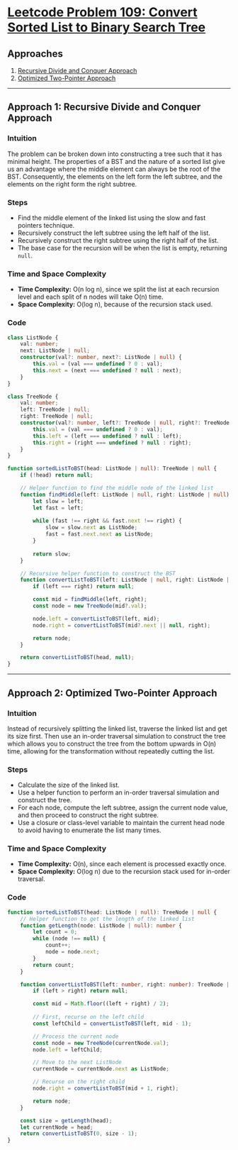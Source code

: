 # [Leetcode Problem 109: Convert Sorted List to Binary Search Tree](https://leetcode.com/problems/convert-sorted-list-to-binary-search-tree/)

## Approaches
1. [Recursive Divide and Conquer Approach](#approach-1)
2. [Optimized Two-Pointer Approach](#approach-2)

---

## Approach 1: Recursive Divide and Conquer Approach

### Intuition
The problem can be broken down into constructing a tree such that it has minimal height. The properties of a BST and the nature of a sorted list give us an advantage where the middle element can always be the root of the BST. Consequently, the elements on the left form the left subtree, and the elements on the right form the right subtree.

### Steps
- Find the middle element of the linked list using the slow and fast pointers technique.
- Recursively construct the left subtree using the left half of the list.
- Recursively construct the right subtree using the right half of the list.
- The base case for the recursion will be when the list is empty, returning `null`.

### Time and Space Complexity
- **Time Complexity:** O(n log n), since we split the list at each recursion level and each split of n nodes will take O(n) time.
- **Space Complexity:** O(log n), because of the recursion stack used.

### Code
```typescript
class ListNode {
    val: number;
    next: ListNode | null;
    constructor(val?: number, next?: ListNode | null) {
        this.val = (val === undefined ? 0 : val);
        this.next = (next === undefined ? null : next);
    }
}

class TreeNode {
    val: number;
    left: TreeNode | null;
    right: TreeNode | null;
    constructor(val?: number, left?: TreeNode | null, right?: TreeNode | null) {
        this.val = (val === undefined ? 0 : val);
        this.left = (left === undefined ? null : left);
        this.right = (right === undefined ? null : right);
    }
}

function sortedListToBST(head: ListNode | null): TreeNode | null {
    if (!head) return null;

    // Helper function to find the middle node of the linked list
    function findMiddle(left: ListNode | null, right: ListNode | null): ListNode | null {
        let slow = left;
        let fast = left;
        
        while (fast !== right && fast.next !== right) {
            slow = slow.next as ListNode;
            fast = fast.next.next as ListNode;
        }
        
        return slow;
    }

    // Recursive helper function to construct the BST
    function convertListToBST(left: ListNode | null, right: ListNode | null): TreeNode | null {
        if (left === right) return null;

        const mid = findMiddle(left, right);
        const node = new TreeNode(mid?.val);

        node.left = convertListToBST(left, mid);
        node.right = convertListToBST(mid?.next || null, right);

        return node;
    }

    return convertListToBST(head, null);
}
```

---

## Approach 2: Optimized Two-Pointer Approach

### Intuition
Instead of recursively splitting the linked list, traverse the linked list and get its size first. Then use an in-order traversal simulation to construct the tree which allows you to construct the tree from the bottom upwards in O(n) time, allowing for the transformation without repeatedly cutting the list.

### Steps
- Calculate the size of the linked list.
- Use a helper function to perform an in-order traversal simulation and construct the tree.
- For each node, compute the left subtree, assign the current node value, and then proceed to construct the right subtree.
- Use a closure or class-level variable to maintain the current head node to avoid having to enumerate the list many times.

### Time and Space Complexity
- **Time Complexity:** O(n), since each element is processed exactly once.
- **Space Complexity:** O(log n) due to the recursion stack used for in-order traversal.

### Code
```typescript
function sortedListToBST(head: ListNode | null): TreeNode | null {
    // Helper function to get the length of the linked list
    function getLength(node: ListNode | null): number {
        let count = 0;
        while (node !== null) {
            count++;
            node = node.next;
        }
        return count;
    }

    function convertListToBST(left: number, right: number): TreeNode | null {
        if (left > right) return null;

        const mid = Math.floor((left + right) / 2);
        
        // First, recurse on the left child
        const leftChild = convertListToBST(left, mid - 1);

        // Process the current node
        const node = new TreeNode(currentNode.val);
        node.left = leftChild;

        // Move to the next ListNode
        currentNode = currentNode.next as ListNode;

        // Recurse on the right child
        node.right = convertListToBST(mid + 1, right);

        return node;
    }

    const size = getLength(head);
    let currentNode = head;
    return convertListToBST(0, size - 1);
}
```



